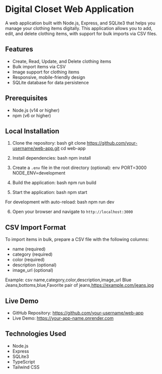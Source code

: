 # Digital Closet Web Application

A web application built with Node.js, Express, and SQLite3 that helps you manage your clothing items digitally. This application allows you to add, edit, and delete clothing items, with support for bulk imports via CSV files.

## Features

- Create, Read, Update, and Delete clothing items
- Bulk import items via CSV
- Image support for clothing items
- Responsive, mobile-friendly design
- SQLite database for data persistence

## Prerequisites

- Node.js (v14 or higher)
- npm (v6 or higher)

## Local Installation

1. Clone the repository:
bash
git clone https://github.com/your-username/web-app.git
cd web-app

2. Install dependencies:
bash
npm install

3. Create a `.env` file in the root directory (optional):
env
PORT=3000
NODE_ENV=development

4. Build the application:
bash
npm run build

5. Start the application:
bash
npm start

For development with auto-reload:
bash
npm run dev

6. Open your browser and navigate to `http://localhost:3000`


## CSV Import Format
To import items in bulk, prepare a CSV file with the following columns:
- name (required)
- category (required)
- color (required)
- description (optional)
- image_url (optional)

Example:
csv
name,category,color,description,image_url
Blue Jeans,bottoms,blue,Favorite pair of jeans,https://example.com/jeans.jpg

## Live Demo

- GitHub Repository: https://github.com/your-username/web-app
- Live Demo: https://your-app-name.onrender.com

## Technologies Used

- Node.js
- Express
- SQLite3
- TypeScript
- Tailwind CSS